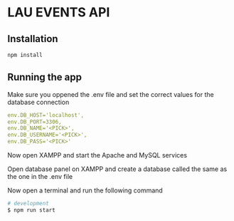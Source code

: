 # LAU EVENTS API

## Installation

```bash
npm install
```

## Running the app

Make sure you oppened the .env file and set the correct values for the database connection

```yaml
env.DB_HOST='localhost',
env.DB_PORT=3306,
env.DB_NAME='<PICK>',
env.DB_USERNAME='<PICK>',
env.DB_PASS='<PICK>'
```

Now open XAMPP and start the Apache and MySQL services

Open database panel on XAMPP and create a database called the same as the one in the .env file

Now open a terminal and run the following command

```bash
# development
$ npm run start
```
